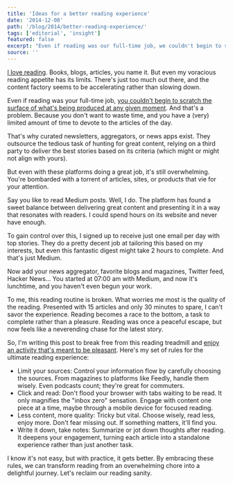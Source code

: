 ```yaml
---
title: 'Ideas for a better reading experience'
date: '2014-12-08'
path: '/blog/2014/better-reading-experience/'
tags: ['editorial', 'insight']
featured: false
excerpt: "Even if reading was our full-time job, we couldn't begin to scratch the surface of what's being produced at any given moment. Here are some rules to reclaim our reading sanity."
source: ''
---
```


[I love reading](/blog/2015/kindle-tribute). Books, blogs, articles, you name it. But even my voracious reading appetite has its limits. There's just too much out there, and the content factory seems to be accelerating rather than slowing down.

Even if reading was your full-time job, [you couldn't begin to scratch the surface of what's being produced at any given moment](/blog/2020/the-paradox-of-choice). And that's a problem. Because you don't want to waste time, and you have a (very) limited amount of time to devote to the articles of the day.

That's why curated newsletters, aggregators, or news apps exist. They outsource the tedious task of hunting for great content, relying on a third party to deliver the best stories based on its criteria (which might or might not align with yours).

But even with these platforms doing a great job, it's still overwhelming. You're bombarded with a torrent of articles, sites, or products that vie for your attention.

Say you like to read Medium posts. Well, I do. The platform has found a sweet balance between delivering great content and presenting it in a way that resonates with readers. I could spend hours on its website and never have enough.

To gain control over this, I signed up to receive just one email per day with top stories. They do a pretty decent job at tailoring this based on my interests, but even this fantastic digest might take 2 hours to complete. And that's just Medium.

Now add your news aggregator, favorite blogs and magazines, Twitter feed, Hacker News... You started at 07:00 am with Medium, and now it's lunchtime, and you haven't even begun your work.

To me, this reading routine is broken. What worries me most is the quality of the reading. Presented with 15 articles and only 30 minutes to spare, I can't savor the experience. Reading becomes a race to the bottom, a task to complete rather than a pleasure. Reading was once a peaceful escape, but now feels like a neverending chase for the latest story.

So, I'm writing this post to break free from this reading treadmill and [enjoy an activity that's meant to be pleasant](/blog/2019/stumbling-on-happiness). Here's my set of rules for the ultimate reading experience:

- Limit your sources: Control your information flow by carefully choosing the sources. From magazines to platforms like Feedly, handle them wisely. Even podcasts count; they're great for commuters.
- Click and read: Don't flood your browser with tabs waiting to be read. It only magnifies the "inbox zero" sensation. Engage with content one piece at a time, maybe through a mobile device for focused reading.
- Less content, more quality: Tricky but vital. Choose wisely, read less, enjoy more. Don't fear missing out. If something matters, it'll find you.
- Write it down, take notes: Summarize or jot down thoughts after reading. It deepens your engagement, turning each article into a standalone experience rather than just another task.

I know it's not easy, but with practice, it gets better. By embracing these rules, we can transform reading from an overwhelming chore into a delightful journey. Let's reclaim our reading sanity.
